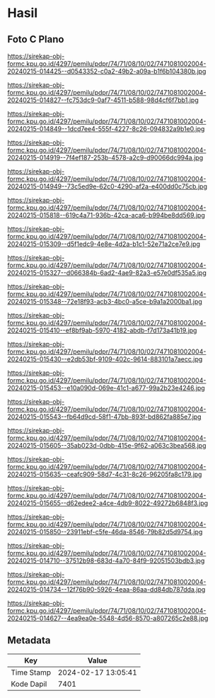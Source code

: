 # Hasil

## Foto C Plano

https://sirekap-obj-formc.kpu.go.id/4297/pemilu/pdpr/74/71/08/10/02/7471081002004-20240215-014425--d0543352-c0a2-49b2-a09a-b1f6b104380b.jpg

https://sirekap-obj-formc.kpu.go.id/4297/pemilu/pdpr/74/71/08/10/02/7471081002004-20240215-014827--fc753dc9-0af7-4511-b588-98d4cf6f7bb1.jpg

https://sirekap-obj-formc.kpu.go.id/4297/pemilu/pdpr/74/71/08/10/02/7471081002004-20240215-014849--1dcd7ee4-555f-4227-8c26-094832a9b1e0.jpg

https://sirekap-obj-formc.kpu.go.id/4297/pemilu/pdpr/74/71/08/10/02/7471081002004-20240215-014919--7f4ef187-253b-4578-a2c9-d90066dc994a.jpg

https://sirekap-obj-formc.kpu.go.id/4297/pemilu/pdpr/74/71/08/10/02/7471081002004-20240215-014949--73c5ed9e-62c0-4290-af2a-e400dd0c75cb.jpg

https://sirekap-obj-formc.kpu.go.id/4297/pemilu/pdpr/74/71/08/10/02/7471081002004-20240215-015818--619c4a71-936b-42ca-aca6-b994be8dd569.jpg

https://sirekap-obj-formc.kpu.go.id/4297/pemilu/pdpr/74/71/08/10/02/7471081002004-20240215-015309--d5f1edc9-4e8e-4d2a-b1c1-52e71a2ce7e9.jpg

https://sirekap-obj-formc.kpu.go.id/4297/pemilu/pdpr/74/71/08/10/02/7471081002004-20240215-015327--d066384b-6ad2-4ae9-82a3-e57e0df535a5.jpg

https://sirekap-obj-formc.kpu.go.id/4297/pemilu/pdpr/74/71/08/10/02/7471081002004-20240215-015348--72e18f93-acb3-4bc0-a5ce-b9a1a2000ba1.jpg

https://sirekap-obj-formc.kpu.go.id/4297/pemilu/pdpr/74/71/08/10/02/7471081002004-20240215-015410--ef8bf9ab-5970-4182-abdb-f7d173a41b19.jpg

https://sirekap-obj-formc.kpu.go.id/4297/pemilu/pdpr/74/71/08/10/02/7471081002004-20240215-015430--e2db53bf-9109-402c-9614-883101a7aecc.jpg

https://sirekap-obj-formc.kpu.go.id/4297/pemilu/pdpr/74/71/08/10/02/7471081002004-20240215-015453--e10a090d-069e-41c1-a677-99a2b23e4246.jpg

https://sirekap-obj-formc.kpu.go.id/4297/pemilu/pdpr/74/71/08/10/02/7471081002004-20240215-015543--fb64d9cd-58f1-47bb-893f-bd862fa885e7.jpg

https://sirekap-obj-formc.kpu.go.id/4297/pemilu/pdpr/74/71/08/10/02/7471081002004-20240215-015605--35ab023d-0dbb-415e-9f62-a063c3bea568.jpg

https://sirekap-obj-formc.kpu.go.id/4297/pemilu/pdpr/74/71/08/10/02/7471081002004-20240215-015635--ceafc909-58d7-4c31-8c26-96205fa8c179.jpg

https://sirekap-obj-formc.kpu.go.id/4297/pemilu/pdpr/74/71/08/10/02/7471081002004-20240215-015655--d62edee2-a4ce-4db9-8022-49272b6848f3.jpg

https://sirekap-obj-formc.kpu.go.id/4297/pemilu/pdpr/74/71/08/10/02/7471081002004-20240215-015850--23911ebf-c5fe-46da-8546-79b82d5d9754.jpg

https://sirekap-obj-formc.kpu.go.id/4297/pemilu/pdpr/74/71/08/10/02/7471081002004-20240215-014710--37512b98-683d-4a70-84f9-92051503bdb3.jpg

https://sirekap-obj-formc.kpu.go.id/4297/pemilu/pdpr/74/71/08/10/02/7471081002004-20240215-014734--12f76b90-5926-4eaa-86aa-dd84db787dda.jpg

https://sirekap-obj-formc.kpu.go.id/4297/pemilu/pdpr/74/71/08/10/02/7471081002004-20240215-014627--4ea9ea0e-5548-4d56-8570-a807265c2e88.jpg


## Metadata

| Key        | Value               |
| ---------- | ------------------- |
| Time Stamp | 2024-02-17 13:05:41 |
| Kode Dapil | 7401                |



